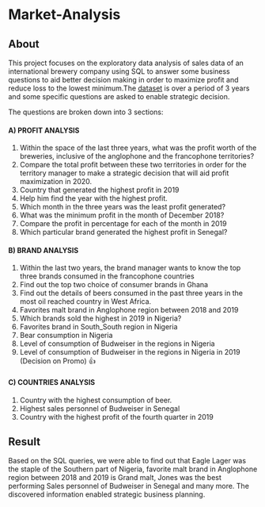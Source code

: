 # Market-Analysis

## About 
This project focuses on the exploratory data analysis of sales data of an international brewery company using SQL to answer some business questions to aid better decision making in order to maximize profit and reduce loss to the lowest minimum.The [dataset](https://drive.google.com/file/d/1upRw48EPQS8-j4U59LlMtV2CjjhMzVXG/view?usp=sharing) is over a period of 3 years and some specific questions are asked to enable strategic decision. 

The questions are broken down into 3 sections:

#### A) PROFIT ANALYSIS 

1. Within the space of the last three years, what was the profit worth of the breweries,
inclusive of the anglophone and the francophone territories?
2. Compare the total profit between these two territories in order for the territory manager to make a strategic decision that will aid profit maximization in 2020.
3. Country that generated the highest profit in 2019
4. Help him find the year with the highest profit.
5. Which month in the three years was the least profit generated?
6. What was the minimum profit in the month of December 2018?
7. Compare the profit in percentage for each of the month in 2019
8. Which particular brand generated the highest profit in Senegal?

#### B) BRAND ANALYSIS

1. Within the last two years, the brand manager wants to know the top three brands
consumed in the francophone countries
2. Find out the top two choice of consumer brands in Ghana
3. Find out the details of beers consumed in the past three years in the most oil reached
country in West Africa.
4. Favorites malt brand in Anglophone region between 2018 and 2019
5. Which brands sold the highest in 2019 in Nigeria?
6. Favorites brand in South_South region in Nigeria
7. Bear consumption in Nigeria
8. Level of consumption of Budweiser in the regions in Nigeria
9. Level of consumption of Budweiser in the regions in Nigeria in 2019 (Decision on Promo) :+1:

#### C)  COUNTRIES ANALYSIS
1. Country with the highest consumption of beer.
2. Highest sales personnel of Budweiser in Senegal
3. Country with the highest profit of the fourth quarter in 2019


## Result
Based on the SQL queries, we were able to find out that Eagle Lager was the staple of the Southern part of Nigeria, favorite malt brand in Anglophone region between 2018 and 2019 is Grand malt, Jones was the best performing Sales personnel of Budweiser in Senegal and many more. The discovered information enabled strategic business planning. 
